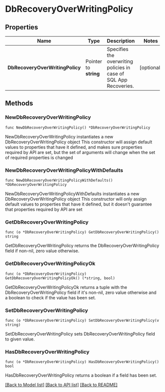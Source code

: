 # DbRecoveryOverWritingPolicy

## Properties

Name | Type | Description | Notes
------------ | ------------- | ------------- | -------------
**DbRecoveryOverWritingPolicy** | Pointer to **string** | Specifies the overwriting policies in case of SQL App Recoveries.  | [optional] 

## Methods

### NewDbRecoveryOverWritingPolicy

`func NewDbRecoveryOverWritingPolicy() *DbRecoveryOverWritingPolicy`

NewDbRecoveryOverWritingPolicy instantiates a new DbRecoveryOverWritingPolicy object
This constructor will assign default values to properties that have it defined,
and makes sure properties required by API are set, but the set of arguments
will change when the set of required properties is changed

### NewDbRecoveryOverWritingPolicyWithDefaults

`func NewDbRecoveryOverWritingPolicyWithDefaults() *DbRecoveryOverWritingPolicy`

NewDbRecoveryOverWritingPolicyWithDefaults instantiates a new DbRecoveryOverWritingPolicy object
This constructor will only assign default values to properties that have it defined,
but it doesn't guarantee that properties required by API are set

### GetDbRecoveryOverWritingPolicy

`func (o *DbRecoveryOverWritingPolicy) GetDbRecoveryOverWritingPolicy() string`

GetDbRecoveryOverWritingPolicy returns the DbRecoveryOverWritingPolicy field if non-nil, zero value otherwise.

### GetDbRecoveryOverWritingPolicyOk

`func (o *DbRecoveryOverWritingPolicy) GetDbRecoveryOverWritingPolicyOk() (*string, bool)`

GetDbRecoveryOverWritingPolicyOk returns a tuple with the DbRecoveryOverWritingPolicy field if it's non-nil, zero value otherwise
and a boolean to check if the value has been set.

### SetDbRecoveryOverWritingPolicy

`func (o *DbRecoveryOverWritingPolicy) SetDbRecoveryOverWritingPolicy(v string)`

SetDbRecoveryOverWritingPolicy sets DbRecoveryOverWritingPolicy field to given value.

### HasDbRecoveryOverWritingPolicy

`func (o *DbRecoveryOverWritingPolicy) HasDbRecoveryOverWritingPolicy() bool`

HasDbRecoveryOverWritingPolicy returns a boolean if a field has been set.


[[Back to Model list]](../README.md#documentation-for-models) [[Back to API list]](../README.md#documentation-for-api-endpoints) [[Back to README]](../README.md)


